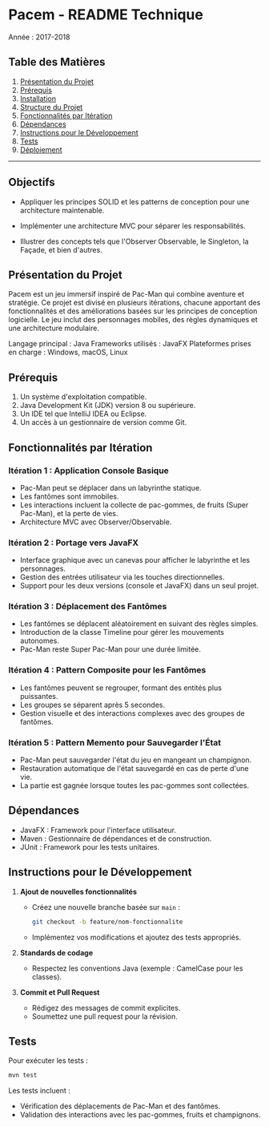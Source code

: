# Pacem - README Technique
Année : 2017-2018
## Table des Matières
1. [Présentation du Projet](#presentation-du-projet)
2. [Prérequis](#prerequis)
3. [Installation](#installation)
4. [Structure du Projet](#structure-du-projet)
5. [Fonctionnalités par Itération](#fonctionnalites-par-iteration)
6. [Dépendances](#dependances)
7. [Instructions pour le Développement](#instructions-pour-le-developpement)
8. [Tests](#tests)
9. [Déploiement](#deploiement)

---

## Objectifs

- Appliquer les principes SOLID et les patterns de conception pour une architecture maintenable.

- Implémenter une architecture MVC pour séparer les responsabilités.

- Illustrer des concepts tels que l'Observer Observable, le Singleton, la Façade, et bien d'autres.
  

## Présentation du Projet
Pacem est un jeu immersif inspiré de Pac-Man qui combine aventure et stratégie. Ce projet est divisé en plusieurs itérations, chacune apportant des fonctionnalités et des améliorations basées sur les principes de conception logicielle. Le jeu inclut des personnages mobiles, des règles dynamiques et une architecture modulaire.

Langage principal : Java
Frameworks utilisés : JavaFX
Plateformes prises en charge : Windows, macOS, Linux

## Prérequis
1. Un système d'exploitation compatible.
2. Java Development Kit (JDK) version 8 ou supérieure.
3. Un IDE tel que IntelliJ IDEA ou Eclipse.
4. Un accès à un gestionnaire de version comme Git.

## Fonctionnalités par Itération
### Itération 1 : Application Console Basique
- Pac-Man peut se déplacer dans un labyrinthe statique.
- Les fantômes sont immobiles.
- Les interactions incluent la collecte de pac-gommes, de fruits (Super Pac-Man), et la perte de vies.
- Architecture MVC avec Observer/Observable.

### Itération 2 : Portage vers JavaFX
- Interface graphique avec un canevas pour afficher le labyrinthe et les personnages.
- Gestion des entrées utilisateur via les touches directionnelles.
- Support pour les deux versions (console et JavaFX) dans un seul projet.

### Itération 3 : Déplacement des Fantômes
- Les fantômes se déplacent aléatoirement en suivant des règles simples.
- Introduction de la classe Timeline pour gérer les mouvements autonomes.
- Pac-Man reste Super Pac-Man pour une durée limitée.

### Itération 4 : Pattern Composite pour les Fantômes
- Les fantômes peuvent se regrouper, formant des entités plus puissantes.
- Les groupes se séparent après 5 secondes.
- Gestion visuelle et des interactions complexes avec des groupes de fantômes.

### Itération 5 : Pattern Memento pour Sauvegarder l'État
- Pac-Man peut sauvegarder l'état du jeu en mangeant un champignon.
- Restauration automatique de l'état sauvegardé en cas de perte d'une vie.
- La partie est gagnée lorsque toutes les pac-gommes sont collectées.

## Dépendances
- JavaFX : Framework pour l'interface utilisateur.
- Maven : Gestionnaire de dépendances et de construction.
- JUnit : Framework pour les tests unitaires.

## Instructions pour le Développement
1. **Ajout de nouvelles fonctionnalités**
   - Créez une nouvelle branche basée sur `main` :
     ```bash
     git checkout -b feature/nom-fonctionnalite
     ```
   - Implémentez vos modifications et ajoutez des tests appropriés.

2. **Standards de codage**
   - Respectez les conventions Java (exemple : CamelCase pour les classes).

3. **Commit et Pull Request**
   - Rédigez des messages de commit explicites.
   - Soumettez une pull request pour la révision.

## Tests
Pour exécuter les tests :
```bash
mvn test
```

Les tests incluent :
- Vérification des déplacements de Pac-Man et des fantômes.
- Validation des interactions avec les pac-gommes, fruits et champignons.




